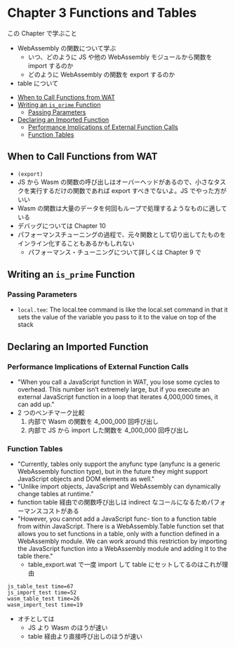 # Chapter 3 Functions and Tables

この Chapter で学ぶこと

- WebAssembly の関数について学ぶ
  - いつ、どのように JS や他の WebAssembly モジュールから関数を import するのか
  - どのように WebAssembly の関数を export するのか
- table について

<!-- TOC -->

- [When to Call Functions from WAT](#when-to-call-functions-from-wat)
- [Writing an `is_prime` Function](#writing-an-is_prime-function)
  - [Passing Parameters](#passing-parameters)
- [Declaring an Imported Function](#declaring-an-imported-function)
  - [Performance Implications of External Function Calls](#performance-implications-of-external-function-calls)
  - [Function Tables](#function-tables)

<!-- /TOC -->

## When to Call Functions from WAT

- `(export)`
- JS から Wasm の関数の呼び出しはオーバーヘッドがあるので、小さなタスクを実行するだけの関数であれば export すべきでないよ。JS でやった方がいい
- Wasm の関数は大量のデータを何回もループで処理するようなものに適している
- デバッグについては Chapter 10
- パフォーマンスチューニングの過程で、元々関数として切り出してたものをインライン化することもあるかもしれない
  - パフォーマンス・チューニングについて詳しくは Chapter 9 で

## Writing an `is_prime` Function

### Passing Parameters

- `local.tee`: The local.tee command is like the local.set command in that it sets the value of the variable you pass to it to the value on top of the stack

## Declaring an Imported Function

### Performance Implications of External Function Calls

- "When you call a JavaScript function
  in WAT, you lose some cycles to overhead. This number isn’t extremely large, but if you execute an external JavaScript function in a loop that iterates 4,000,000 times, it can add up."
- 2 つのベンチマーク比較
  1. 内部で Wasm の関数を 4_000_000 回呼び出し
  2. 内部で JS から import した関数を 4_000_000 回呼び出し

### Function Tables

- "Currently, tables only support the anyfunc type (anyfunc is a generic WebAssembly function type), but in the future they might support JavaScript objects and DOM elements as well."
- "Unlike import objects, JavaScript and WebAssembly can dynamically change tables at runtime."
- function table 経由での関数呼び出しは indirect なコールになるためパフォーマンスコストがある
- "However, you cannot add a JavaScript func- tion to a function table from within JavaScript. There is a WebAssembly.Table function set that allows you to set functions in a table, only with a function defined in a WebAssembly module. We can work around this restriction by importing the JavaScript function into a WebAssembly module and adding it to the table there."
  - table_export.wat で一度 import して table にセットしてるのはこれが理由

```
js_table_test time=67
js_import_test time=52
wasm_table_test time=26
wasm_import_test time=19
```

- オチとしては
  - JS より Wasm のほうが速い
  - table 経由より直接呼び出しのほうが速い
